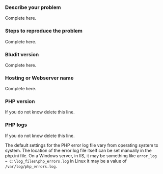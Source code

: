 ### Describe your problem
Complete here.

### Steps to reproduce the problem
Complete here.

### Bludit version
Complete here.

### Hosting or Webserver name
Complete here.

### PHP version
If you do not know delete this line.

### PHP logs
If you do not know delete this line.

The default settings for the PHP error log file vary from operating system to system. The location of the error log file itself can be set manually in the php.ini file. On a Windows server, in IIS, it may be something like `error_log = C:\log_files\php_errors.log` in Linux it may be a value of `/var/log/php_errors.log`.
